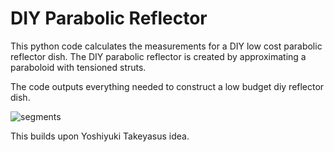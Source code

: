 # DIY Parabolic Reflector 
This python code calculates the measurements for a DIY low cost parabolic reflector dish. The DIY parabolic reflector is created by approximating a paraboloid with tensioned struts.



The code outputs everything needed to construct a low budget diy reflector dish.


![segments](https://github.com/user-attachments/assets/c1e3fdda-dbb2-4659-ac19-dcedb7f71fda)

This builds upon Yoshiyuki Takeyasus idea. 
